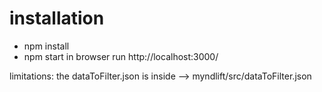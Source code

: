 # installation

- npm install
- npm start
in browser run http://localhost:3000/

limitations:
the dataToFilter.json is inside --> myndlift/src/dataToFilter.json
